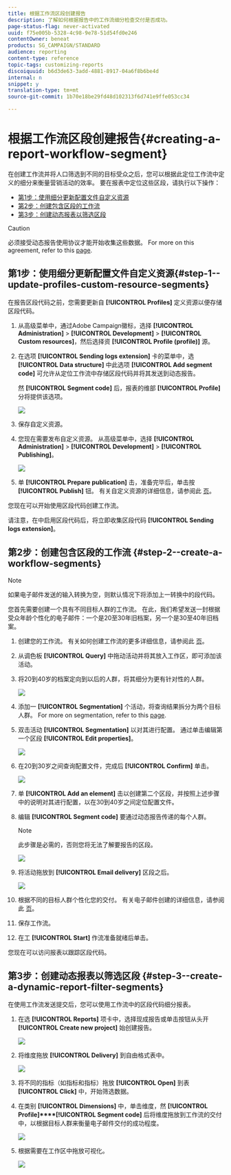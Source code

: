 ```yaml
---
title: 根据工作流区段创建报告
description: 了解如何根据报告中的工作流细分检查交付是否成功。
page-status-flag: never-activated
uuid: f75e005b-5328-4c98-9e78-51d54fd0e246
contentOwner: beneat
products: SG_CAMPAIGN/STANDARD
audience: reporting
content-type: reference
topic-tags: customizing-reports
discoiquuid: b6d3de63-3add-4881-8917-04a6f8b6be4d
internal: n
snippet: y
translation-type: tm+mt
source-git-commit: 1b70e18be29fd48d102313f6d741e9ffe053cc34

---
```



# 根据工作流区段创建报告{#creating-a-report-workflow-segment}

在创建工作流并将人口筛选到不同的目标受众之后，您可以根据此定位工作流中定义的细分来衡量营销活动的效率。
要在报表中定位这些区段，请执行以下操作：

* [第1步：使用细分更新配置文件自定义资源](#step-1--update-profiles-custom-resource-segments)
* [第2步：创建包含区段的工作流](#step-2--create-a-workflow-segments)
* [第3步：创建动态报表以筛选区段](#step-3--create-a-dynamic-report-filter-segments)

>[!CAUTION]
>必须接受动态报告使用协议才能开始收集这些数据。
>For more on this agreement, refer to this [page](../../reporting/using/about-dynamic-reports.md#dynamic-reporting-usage-agreement).

## 第1步：使用细分更新配置文件自定义资源{#step-1--update-profiles-custom-resource-segments}

在报告区段代码之前，您需要更新自 **[!UICONTROL Profiles]** 定义资源以便存储区段代码。

1. 从高级菜单中，通过Adobe Campaign徽标，选择 **[!UICONTROL Administration]** &gt; **[!UICONTROL Development]** &gt; **[!UICONTROL Custom resources]**，然后选择资 **[!UICONTROL Profile (profile)]** 源。
1. 在选项 **[!UICONTROL Sending logs extension]** 卡的菜单中，选 **[!UICONTROL Data structure]** 中此选项 **[!UICONTROL Add segment code]** 可允许从定位工作流中存储区段代码并将其发送到动态报告。

   然 **[!UICONTROL Segment code]** 后，报表的维部 **[!UICONTROL Profile]** 分将提供该选项。

   ![](assets/report_segment_4.png)

1. 保存自定义资源。

1. 您现在需要发布自定义资源。
从高级菜单中，选择 **[!UICONTROL Administration]** &gt; **[!UICONTROL Development]** &gt; **[!UICONTROL Publishing]**。

   ![](assets/custom_profile_7.png)

1. 单 **[!UICONTROL Prepare publication]** 击，准备完毕后，单击按 **[!UICONTROL Publish]** 钮。 有关自定义资源的详细信息，请参阅此 [页](../../developing/using/updating-the-database-structure.md)。

您现在可以开始使用区段代码创建工作流。

请注意，在中启用区段代码后，将立即收集区段代码 **[!UICONTROL Sending logs extension]**。

## 第2步：创建包含区段的工作流 {#step-2--create-a-workflow-segments}

>[!NOTE]
>如果电子邮件发送的输入转换为空，则默认情况下将添加上一转换中的段代码。

您首先需要创建一个具有不同目标人群的工作流。 在此，我们希望发送一封根据受众年龄个性化的电子邮件：一个是20至30年旧档案，另一个是30至40年旧档案。

1. 创建您的工作流。 有关如何创建工作流的更多详细信息，请参阅此 [页](../../automating/using/building-a-workflow.md)。

1. 从调色板 **[!UICONTROL Query]** 中拖动活动并将其放入工作区，即可添加该活动。

1. 将20到40岁的档案定向到以后的人群，将其细分为更有针对性的人群。

   ![](assets/report_segment_1.png)

1. 添加一 **[!UICONTROL Segmentation]** 个活动，将查询结果拆分为两个目标人群。 For more on segmentation, refer to this [page](../../automating/using/targeting-data.md#segmenting-data).

1. 双击活动 **[!UICONTROL Segmentation]** 以对其进行配置。 通过单击编辑第一个区段 **[!UICONTROL Edit properties]**。

   ![](assets/report_segment_7.png)

1. 在20到30岁之间查询配置文件，完成后 **[!UICONTROL Confirm]** 单击。

   ![](assets/report_segment_8.png)

1. 单 **[!UICONTROL Add an element]** 击以创建第二个区段，并按照上述步骤中的说明对其进行配置，以在30到40岁之间定位配置文件。

1. 编辑 **[!UICONTROL Segment code]** 要通过动态报告传递的每个人群。

   >[!NOTE]
   >此步骤是必需的，否则您将无法了解要报告的区段。

   ![](assets/report_segment_9.png)

1. 将活动拖放到 **[!UICONTROL Email delivery]** 区段之后。

   ![](assets/report_segment_3.png)

1. 根据不同的目标人群个性化您的交付。 有关电子邮件创建的详细信息，请参阅此 [页](../../designing/using/designing-content-in-adobe-campaign.md)。

1. 保存工作流。

1. 在工 **[!UICONTROL Start]** 作流准备就绪后单击。

您现在可以访问报表以跟踪区段代码。

## 第3步：创建动态报表以筛选区段 {#step-3--create-a-dynamic-report-filter-segments}

在使用工作流发送提交后，您可以使用工作流中的区段代码细分报表。

1. 在选 **[!UICONTROL Reports]** 项卡中，选择现成报告或单击按钮从头开 **[!UICONTROL Create new project]** 始创建报告。

   ![](assets/custom_profile_18.png)
1. 将维度拖放 **[!UICONTROL Delivery]** 到自由格式表中。

   ![](assets/report_segment_5.png)

1. 将不同的指标（如指标和指标）拖放 **[!UICONTROL Open]** 到表 **[!UICONTROL Click]** 中，开始筛选数据。
1. 在类别 **[!UICONTROL Dimensions]** 中，单击维度，然 **[!UICONTROL Profile]****[!UICONTROL Segment code]** 后将维度拖放到工作流的交付中，以根据目标人群来衡量电子邮件交付的成功程度。

   ![](assets/report_segment_6.png)

1. 根据需要在工作区中拖放可视化。

   ![](assets/report_segment_10.png)
